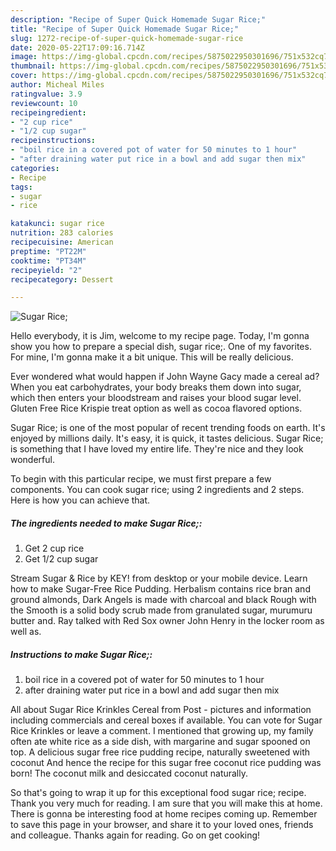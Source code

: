 ```yaml
---
description: "Recipe of Super Quick Homemade Sugar Rice;"
title: "Recipe of Super Quick Homemade Sugar Rice;"
slug: 1272-recipe-of-super-quick-homemade-sugar-rice
date: 2020-05-22T17:09:16.714Z
image: https://img-global.cpcdn.com/recipes/5875022950301696/751x532cq70/sugar-rice-recipe-main-photo.jpg
thumbnail: https://img-global.cpcdn.com/recipes/5875022950301696/751x532cq70/sugar-rice-recipe-main-photo.jpg
cover: https://img-global.cpcdn.com/recipes/5875022950301696/751x532cq70/sugar-rice-recipe-main-photo.jpg
author: Micheal Miles
ratingvalue: 3.9
reviewcount: 10
recipeingredient:
- "2 cup rice"
- "1/2 cup sugar"
recipeinstructions:
- "boil rice in a covered pot of water for 50 minutes to 1 hour"
- "after draining water put rice in a bowl and add sugar then mix"
categories:
- Recipe
tags:
- sugar
- rice

katakunci: sugar rice 
nutrition: 283 calories
recipecuisine: American
preptime: "PT22M"
cooktime: "PT34M"
recipeyield: "2"
recipecategory: Dessert

---
```



![Sugar Rice;](https://img-global.cpcdn.com/recipes/5875022950301696/751x532cq70/sugar-rice-recipe-main-photo.jpg)

Hello everybody, it is Jim, welcome to my recipe page. Today, I'm gonna show you how to prepare a special dish, sugar rice;. One of my favorites. For mine, I'm gonna make it a bit unique. This will be really delicious.

Ever wondered what would happen if John Wayne Gacy made a cereal ad? When you eat carbohydrates, your body breaks them down into sugar, which then enters your bloodstream and raises your blood sugar level. Gluten Free Rice Krispie treat option as well as cocoa flavored options.

Sugar Rice; is one of the most popular of recent trending foods on earth. It's enjoyed by millions daily. It's easy, it is quick, it tastes delicious. Sugar Rice; is something that I have loved my entire life. They're nice and they look wonderful.


To begin with this particular recipe, we must first prepare a few components. You can cook sugar rice; using 2 ingredients and 2 steps. Here is how you can achieve that.

<!--inarticleads1-->

##### The ingredients needed to make Sugar Rice;:

1. Get 2 cup rice
1. Get 1/2 cup sugar


Stream Sugar &amp; Rice by KEY! from desktop or your mobile device. Learn how to make Sugar-Free Rice Pudding. Herbalism contains rice bran and ground almonds, Dark Angels is made with charcoal and black Rough with the Smooth is a solid body scrub made from granulated sugar, murumuru butter and. Ray talked with Red Sox owner John Henry in the locker room as well as. 

<!--inarticleads2-->

##### Instructions to make Sugar Rice;:

1. boil rice in a covered pot of water for 50 minutes to 1 hour
1. after draining water put rice in a bowl and add sugar then mix


All about Sugar Rice Krinkles Cereal from Post - pictures and information including commercials and cereal boxes if available. You can vote for Sugar Rice Krinkles or leave a comment. I mentioned that growing up, my family often ate white rice as a side dish, with margarine and sugar spooned on top. A delicious sugar free rice pudding recipe, naturally sweetened with coconut And hence the recipe for this sugar free coconut rice pudding was born! The coconut milk and desiccated coconut naturally. 

So that's going to wrap it up for this exceptional food sugar rice; recipe. Thank you very much for reading. I am sure that you will make this at home. There is gonna be interesting food at home recipes coming up. Remember to save this page in your browser, and share it to your loved ones, friends and colleague. Thanks again for reading. Go on get cooking!
